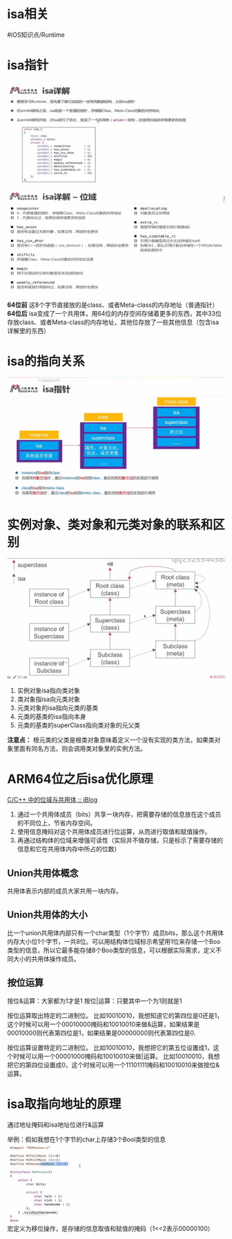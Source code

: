 # isa相关
#iOS知识点/Runtime

# isa指针
![](isa%E7%9B%B8%E5%85%B3/5B96A899-6279-4B85-BC99-C6A7957B11BD.png)
![](isa%E7%9B%B8%E5%85%B3/9982F462-AFDA-41CC-8FE1-FA2BC8F511D0.png)

**64位前**
这8个字节直接放的是class、或者Meta-class的内存地址（普通指针）
**64位后**
isa变成了一个共用体，用64位的内存空间存储着更多的东西，其中33位存放class、或者Meta-class的内存地址，其他位存放了一些其他信息（包含isa详解里的东西）

# isa的指向关系
![](isa%E7%9B%B8%E5%85%B3/CF74A28B-102F-45EB-8CCF-991135074ECD.png)

# 实例对象、类对象和元类对象的联系和区别
![](isa%E7%9B%B8%E5%85%B3/8B3ED982-1A45-410C-A95E-8D640DCAD08F.png)
1. 实例对象isa指向类对象
2. 类对象指isa向元类对象
3. 元类对象的isa指向元类的基类
4. 元类的基类的isa指向本身
5. 元类的基类的superClass指向类对象的元父类

**注意点：**
根元类的父类是根类对象意味着定义一个没有实现的类方法，如果类对象里面有同名方法，则会调用类对象里的实例方法。

# ARM64位之后isa优化原理
[C/C++ 中的位域与共用体 :: iBlog](https://kingcos.me/posts/2019/bit_field_union_in_cpp/)
1. 通过一个共用体成员（bits）共享一块内存，把需要存储的信息放在这个成员的不同位上，节省内存空间。
2. 使用信息掩码对这个共用体成员进行位运算，从而进行取值和赋值操作。
3. 再通过结构体的位域来增强可读性（实际并不做存储，只是标示了需要存储的信息和它在共用体内存中所占的位数）

## Union共用体概念
共用体表示内部的成员大家共用一块内存。

## Union共用体的大小
比一个union共用体内部只有一个char类型（1个字节）成员bits，那么这个共用体内存大小位1个字节，一共8位。可以用结构体位域标示希望用1位来存储一个Boo类型的信息，所以它最多能存储8个Boo类型的信息，可以根据实际需求，定义不同大小的共用体操作成员。

## 按位运算
按位&运算：大家都为1才是1
按位|运算：只要其中一个为1则就是1

按位运算取出特定的二进制位。
比如10010010，我想知道它的第四位是0还是1，这个时候可以用一个00010000掩码和10010010来做&运算，如果结果是00010000则代表第四位是1，如果结果是00000000则代表第四位是0.

按位运算设置特定的二进制位。
比如10010010，我想把它的第五位设置成1，这个时候可以用一个00001000掩码和10010010来做|运算。
比如10010010，我想把它的第四位设置成0，这个时候可以用一个11101111掩码和10010010来做按位&运算。

# isa取指向地址的原理
通过地址掩码和isa地址位进行&运算

举例：假如我想在1个字节的char上存储3个Bool类型的信息
![](isa%E7%9B%B8%E5%85%B3/584EF368-DEEA-47A4-8EAB-CEADBD0AA5DC.png)
宏定义为移位操作，是存储的信息取值和赋值的掩码（1<<2表示00000100）

